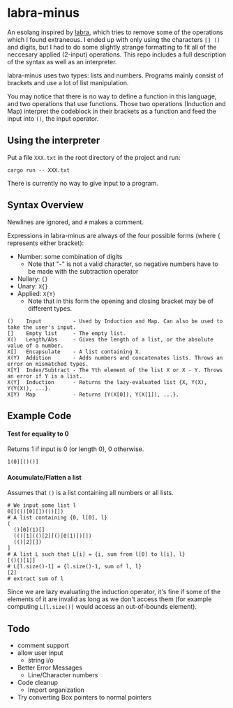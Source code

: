 # labra-minus

An esolang inspired by [labra](https://esolangs.org/wiki/Labra), which tries to remove some of the operations which I found extraneous. I ended up with only using the characters `[] ()` and digits, but I had to do some slightly strange formatting to fit all of the neccesary applied (2-input) operations. This repo includes a full description of the syntax as well as an interpreter.

labra-minus uses two types: lists and numbers. Programs mainly consist of brackets and use a lot of list manipulation.

You may notice that there is no way to define a function in this language, and two operations that use functions. Those two operations (Induction and Map) interpret the codeblock in their brackets as a function and feed the input into `()`, the input operator.

## Using the interpreter

Put a file `XXX.txt` in the root directory of the project and run:
```
cargo run -- XXX.txt
```
There is currently no way to give input to a program.

## Syntax Overview
Newlines are ignored, and `#` makes a comment.

Expressions in labra-minus are always of the four possible forms (where `{` represents either bracket):
* Number: some combination of digits
  * Note that "-" is not a valid character, so negative numbers have to be made with the subtraction operator
* Nullary: `{}`
* Unary: `X{}`
* Applied: `X{Y}`
  * Note that in this form the opening and closing bracket may be of different types.

```
()    Input          - Used by Induction and Map. Can also be used to take the user's input.
[]    Empty list     - The empty list.
X()   Length/Abs     - Gives the length of a list, or the absolute value of a number.
X[]   Encapsulate    - A list containing X.
X(Y)  Addition       - Adds numbers and concatenates lists. Throws an error on mismatched types.
X[Y]  Index/Subtract - The Yth element of the list X or X - Y. Throws an error if Y is a list.
X(Y]  Induction      - Returns the lazy-evaluated list {X, Y(X), Y(Y(X)), ...}.
X[Y)  Map            - Returns {Y(X[0]), Y(X[1]), ...}.
```

## Example Code
#### Test for equality to 0
Returns 1 if input is 0 (or length 0), 0 otherwise.

```
1(0][()()]
```

#### Accumulate/Flatten a list
Assumes that `()` is a list containing all numbers or all lists.
```
# We input some list l
0[](()[0][])(()[])
# A list containing {0, l[0], l}
(
  ()[0](1)[]
  (()[1](()[2][()[0(1)])[])
  (()[2][])
]
# A list L such that L[i] = {i, sum from l[0] to l[i], l}
[()()[1]]
# L[l.size()-1] = {l.size()-1, sum of l, l}
[2]
# extract sum of l
```
Since we are lazy evaluating the induction operator, it's fine if some of the elements of it are invalid as long as we don't access them (for example computing `L[l.size()]` would access an out-of-bounds element).

## Todo
 * comment support
 * allow user input
    * string i/o
 * Better Error Messages
    * Line/Character numbers
 * Code cleanup
   * Import organization
 * Try converting Box pointers to normal pointers
